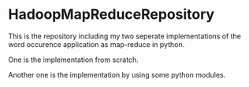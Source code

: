 # HadoopMapReduceRepository
This is the repository including my two seperate implementations of the word occurence application as map-reduce in python.

One is the implementation from scratch.

Another one is the implementation by using some python modules.
